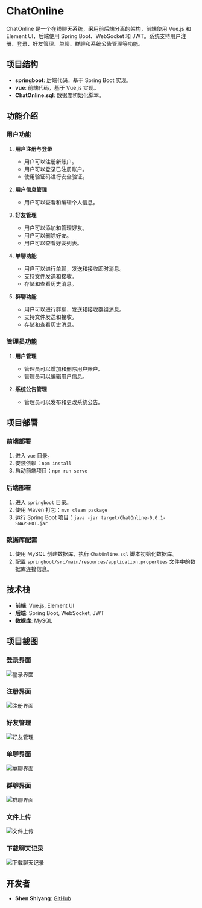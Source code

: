 # ChatOnline

ChatOnline 是一个在线聊天系统，采用前后端分离的架构，前端使用 Vue.js 和 Element UI，后端使用 Spring Boot、WebSocket 和 JWT。系统支持用户注册、登录、好友管理、单聊、群聊和系统公告管理等功能。

## 项目结构

- **springboot**: 后端代码，基于 Spring Boot 实现。
- **vue**: 前端代码，基于 Vue.js 实现。
- **ChatOnline.sql**: 数据库初始化脚本。

## 功能介绍

### 用户功能

1. **用户注册与登录**
   - 用户可以注册新账户。
   - 用户可以登录已注册账户。
   - 使用验证码进行安全验证。

2. **用户信息管理**
   - 用户可以查看和编辑个人信息。

3. **好友管理**
   - 用户可以添加和管理好友。
   - 用户可以删除好友。
   - 用户可以查看好友列表。

4. **单聊功能**
   - 用户可以进行单聊，发送和接收即时消息。
   - 支持文件发送和接收。
   - 存储和查看历史消息。

5. **群聊功能**
   - 用户可以进行群聊，发送和接收群组消息。
   - 支持文件发送和接收。
   - 存储和查看历史消息。

### 管理员功能

1. **用户管理**
   - 管理员可以增加和删除用户账户。
   - 管理员可以编辑用户信息。

2. **系统公告管理**
   - 管理员可以发布和更改系统公告。

## 项目部署

### 前端部署

1. 进入 `vue` 目录。
2. 安装依赖：`npm install`
3. 启动前端项目：`npm run serve`

### 后端部署

1. 进入 `springboot` 目录。
2. 使用 Maven 打包：`mvn clean package`
3. 运行 Spring Boot 项目：`java -jar target/ChatOnline-0.0.1-SNAPSHOT.jar`

### 数据库配置

1. 使用 MySQL 创建数据库，执行 `ChatOnline.sql` 脚本初始化数据库。
2. 配置 `springboot/src/main/resources/application.properties` 文件中的数据库连接信息。

## 技术栈

- **前端**: Vue.js, Element UI
- **后端**: Spring Boot, WebSocket, JWT
- **数据库**: MySQL

## 项目截图

### 登录界面

![登录界面](https://github.com/shenshiyang/ChatOnline/blob/master/screenshots/login.png)

### 注册界面

![注册界面](https://github.com/shenshiyang/ChatOnline/blob/master/screenshots/register.png)

### 好友管理

![好友管理](https://github.com/shenshiyang/ChatOnline/blob/master/screenshots/friend-management.png)

### 单聊界面

![单聊界面](https://github.com/shenshiyang/ChatOnline/blob/master/screenshots/single-chat.png)

### 群聊界面

![群聊界面](https://github.com/shenshiyang/ChatOnline/blob/master/screenshots/group-chat.png)

### 文件上传

![文件上传](https://github.com/shenshiyang/ChatOnline/blob/master/screenshots/file-upload.png)

### 下载聊天记录

![下载聊天记录](https://github.com/shenshiyang/ChatOnline/blob/master/screenshots/download-history.png)

## 开发者

- **Shen Shiyang**: [GitHub](https://github.com/shenshiyang)


